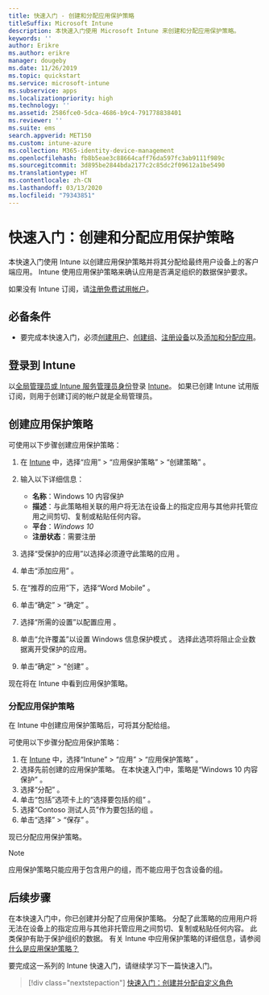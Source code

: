 ```yaml
---
title: 快速入门 - 创建和分配应用保护策略
titleSuffix: Microsoft Intune
description: 本快速入门使用 Microsoft Intune 来创建和分配应用保护策略。
keywords: ''
author: Erikre
ms.author: erikre
manager: dougeby
ms.date: 11/26/2019
ms.topic: quickstart
ms.service: microsoft-intune
ms.subservice: apps
ms.localizationpriority: high
ms.technology: ''
ms.assetid: 2586fce0-5dca-4686-b9c4-791778838401
ms.reviewer: ''
ms.suite: ems
search.appverid: MET150
ms.custom: intune-azure
ms.collection: M365-identity-device-management
ms.openlocfilehash: fb8b5eae3c88664caff76da597fc3ab9111f989c
ms.sourcegitcommit: 3d895be2844bda2177c2c85dc2f09612a1be5490
ms.translationtype: HT
ms.contentlocale: zh-CN
ms.lasthandoff: 03/13/2020
ms.locfileid: "79343851"
---
```

# <a name="quickstart-create-and-assign-an-app-protection-policy"></a>快速入门：创建和分配应用保护策略

本快速入门使用 Intune 以创建应用保护策略并将其分配给最终用户设备上的客户端应用。 Intune 使用应用保护策略来确认应用是否满足组织的数据保护要求。

如果没有 Intune 订阅，请[注册免费试用帐户](../fundamentals/free-trial-sign-up.md)。

## <a name="prerequisites"></a>必备条件

- 要完成本快速入门，必须[创建用户](../fundamentals/quickstart-create-user.md)、[创建组](../fundamentals/quickstart-create-group.md)、[注册设备](../enrollment/quickstart-setup-auto-enrollment.md)以及[添加和分配应用](quickstart-add-assign-app.md)。

## <a name="sign-in-to-intune"></a>登录到 Intune

以[全局管理员或 Intune 服务管理员身份](../fundamentals/users-add.md#types-of-administrators)登录 [Intune](https://aka.ms/intuneportal)。 如果已创建 Intune 试用版订阅，则用于创建订阅的帐户就是全局管理员。

## <a name="create-an-app-protection-policy"></a>创建应用保护策略

可使用以下步骤创建应用保护策略：

1. 在 [Intune](https://aka.ms/intuneportal) 中，选择“应用” > “应用保护策略” > “创建策略”    。 
2. 输入以下详细信息：

    - **名称**：Windows 10 内容保护 
    - **描述**：与此策略相关联的用户将无法在设备上的指定应用与其他非托管应用之间剪切、复制或粘贴任何内容。 
    - **平台**：*Windows 10*
    - **注册状态**：需要注册 

3. 选择“受保护的应用”以选择必须遵守此策略的应用  。
4. 单击“添加应用”  。
5. 在“推荐的应用”下，选择“Word Mobile”   。
5. 单击“确定” > “确定”   。 
6. 选择“所需的设置”以配置应用  。
7. 单击“允许覆盖”以设置 Windows 信息保护模式  。 选择此选项将阻止企业数据离开受保护的应用。
8. 单击“确定” > “创建”   。

现在将在 Intune 中看到应用保护策略。

### <a name="assign-the-app-protection-policy"></a>分配应用保护策略

在 Intune 中创建应用保护策略后，可将其分配给组。 

可使用以下步骤分配应用保护策略：

1. 在 [Intune](https://aka.ms/intuneportal) 中，选择“Intune” > “应用” > “应用保护策略”    。 
2. 选择先前创建的应用保护策略。 在本快速入门中，策略是“Windows 10 内容保护”  。
3. 选择“分配”  。
4. 单击“包括”选项卡上的“选择要包括的组”   。
5. 选择“Contoso 测试人员”作为要包括的组  。
6. 单击“选择”   > “保存”  。 

现已分配应用保护策略。

> [!NOTE]
> 应用保护策略只能应用于包含用户的组，而不能应用于包含设备的组。

## <a name="next-steps"></a>后续步骤

在本快速入门中，你已创建并分配了应用保护策略。 分配了此策略的应用用户将无法在设备上的指定应用与其他非托管应用之间剪切、复制或粘贴任何内容。 此类保护有助于保护组织的数据。 有关 Intune 中应用保护策略的详细信息，请参阅[什么是应用保护策略？](app-protection-policy.md)

要完成这一系列的 Intune 快速入门，请继续学习下一篇快速入门。

> [!div class="nextstepaction"]
> [快速入门：创建并分配自定义角色](../fundamentals/create-custom-role.md)

